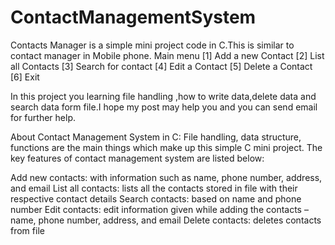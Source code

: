 # ContactManagementSystem
Contacts Manager is a simple mini project code in C.This is similar to contact manager in Mobile phone.
Main menu
[1] Add a new Contact
[2] List all Contacts
[3] Search for contact
[4] Edit a Contact
[5] Delete a Contact
[6] Exit

In this project you learning file handling ,how to write data,delete data and search data form file.I hope my post may help you and you can send email for further help.

About Contact Management System in C:
File handling, data structure, functions are the main things which make up this simple C mini project. The key features of contact management system are listed below:

Add new contacts: with information such as name, phone number, address, and email
List all contacts: lists all the contacts stored in file with their respective contact details
Search contacts: based on name and phone number
Edit contacts: edit information given while adding the contacts – name, phone number, address, and email
Delete contacts: deletes contacts from file
